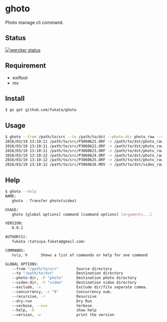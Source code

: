 # ghoto 

Photo manage cli command.

## Status

[![wercker status](https://app.wercker.com/status/bc0ddbabc6480a220bc99a23d98a5400/s "wercker status")](https://app.wercker.com/project/bykey/bc0ddbabc6480a220bc99a23d98a5400)

## Requirement

- exiftool 
- mv 

## Install

```bash
$ go get github.com/fukata/ghoto
```

## Usage

```bash
$ ghoto --from /path/to/src --to /path/to/dst --photo-dir photo_raw --video-dir video_raw --recursive --exclude lightroom
2016/03/19 13:10:11 /path/to/src/P3060621.ORF -> /path/to/dst/photo_raw/2016/03/06/P3060621.ORF
2016/03/19 13:10:11 /path/to/src/P3060622.ORF -> /path/to/dst/photo_raw/2016/03/06/P3060622.ORF
2016/03/19 13:10:11 /path/to/src/P3060623.ORF -> /path/to/dst/photo_raw/2016/03/06/P3060623.ORF
2016/03/19 13:10:12 /path/to/src/P3060624.ORF -> /path/to/dst/photo_raw/2016/03/06/P3060624.ORF
2016/03/19 13:10:12 /path/to/src/P3060625.ORF -> /path/to/dst/photo_raw/2016/03/06/P3060625.ORF
2016/03/19 13:10:12 /path/to/src/P3060626.MOV -> /path/to/dst/video_raw/2016/03/06/P3060626.MOV
```

## Help

```bash
$ ghoto --help
NAME:
   ghoto - Transfer photo(video)

USAGE:
   ghoto [global options] command [command options] [arguments...]

VERSION:
   0.0.1

AUTHOR(S):
   fukata <tatsuya.fukata@gmail.com>

COMMANDS:
   help, h      Shows a list of commands or help for one command

GLOBAL OPTIONS:
   --from "/path/to/src"        Source directory
   --to "/path/to/dst"          Destination directory
   --photo-dir, -P "photo"      Destination photo directory
   --video-dir, -V "video"      Destination video directory
   --exclude, -x                Exclude dir/file separate comma.
   --concurrency, -c "8"        Concurrency num.
   --recursive, -r              Resursive
   --dry-run                    Dry Run
   --verbose, --vvv             Verbose
   --help, -h                   show help
   --version, -v                print the version
```

